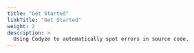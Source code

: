 ```yaml
---
title: "Get Started"
linkTitle: "Get Started"
weight: 2
description: >
  Using Codyze to automatically spot errors in source code.
---
```

